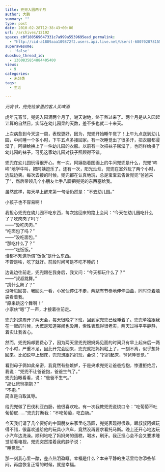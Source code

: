 ```yaml
---
title: 兜兜入园两个月
author: 大鹏
summary: ""
type: post
date: 2010-02-28T12:38:43+00:00
url: /archives/12192
spaces_c0f180569647331c7a999a5539695ead_permalink:
  - "http://cid-a1889aaa109872f2.users.api.live.net/Users(-6807020781556960526)/Blogs('A1889AAA109872F2!102')/Entries('A1889AAA109872F2!957')?authkey=7T08dKQfQ0s%24"
superawesome:
  - 'false'
duoshuo_thread_id:
  - 1360835854884405400
views:
  - 9
categories:
  - 未分类
tags:
  - 生活

---
```

<div id="msgcns!A1889AAA109872F2!957" class="bvMsg">
  <span><span style="font-style:italic;">元宵节，兜兜给家里的客人买啤酒</span><br /><a href="http://pengzhaoblog.files.wordpress.com/2010/02/r0012565.jpg?w=300" target="_blank" rel="WLPP;url=http://pengzhaoblog.files.wordpress.com/2010/02/r0012565.jpg?w=300"><img src="http://pengzhaoblog.files.wordpress.com/2010/02/r0012565.jpg?w=300" alt="" /></a></span></p> 
  
  <p>
    虎年元宵节，兜兜入园满两个月了，谢天谢地，终于熬过来了。两个月是从入园起计算的自然日，实际在幼儿园呆的天数，差不多也就二十来天。
  </p>
  
  <p>
    上次病愈到今天这一周，表现更好，因为，兜兜开始睡午觉了！上午九点送到幼儿园，中间睡一个多小时，下午五点多接回家。有一次睡觉出了很多汗，把衣服都浸湿了，阿姨给换上了一件幼儿园的衣服。以前有一次把袜子尿湿了，也同样给换了幼儿园的袜子。可见这家幼儿园对孩子照顾得不错。
  </p>
  
  <p>
    兜兜在幼儿园玩得很开心。有一次，阿姨指着图画上的牛问兜兜是什么，兜兜“哞哞”地学牛叫，把阿姨逗乐了。还有一次，阳光灿烂，兜兜在室外玩了两个小时，边玩边笑。每次去接的时候，兜兜都在认真地玩，总是宝宝去告诉兜兜“爸爸来了”，然后带领几个小朋友七手八脚把兜兜的东西塞给我。
  </p>
  
  <p>
    虽然这样，每天早上醒来第一句话仍然是：“不去幼儿园。”
  </p>
  
  <p>
    小孩子也不容易啊！
  </p>
  
  <p>
    我担心兜兜在幼儿园不吃东西，每次接回来的路上会问：“今天在幼儿园吃什么了？吃肉肉了吗？”<br />——“没吃肉肉。”<br />“吃面包了吗？”<br />——“没吃面包。”<br />“那吃什么了？”<br />——“吃饭饭。”<br />谁都不知道所谓“饭饭”是什么东西。<br />不管是啥，吃了就好。前段时间可是不吃不睡的！
  </p>
  
  <p>
    边说边往前走，兜兜跟在我身后，我又问：“今天都玩什么了？”<br />——“叔叔跳舞。”<br />“跳什么舞了？”<br />没听见回答，我回头一看，小家伙停住不走，两腿有节奏地伸伸曲曲，同时歪着脑袋看着我。<br />“原来跳这个舞啊！”<br />小家伙“嗯”了一声，才接着往前走。
  </p>
  
  <p>
    兜兜妈这周开了两天会，每天很晚才下班，回到家兜兜已经睡着了。兜兜单独跟我在一起的时候，大概是知道哭闹也没用，索性表现得很老实，两天过得平平静静，着实让我省心。
  </p>
  
  <p>
    然而，兜兜妈却要费心了，因为两天里兜兜跟妈妈见面的时间只有早上起床后一两个小时，严重不足，因此开完会回来，兜兜就把妈妈粘上了，一刻不离，似乎想补回来。比如说早上起床，兜兜想跟妈妈玩，会说：“妈妈起床，爸爸睡觉觉。”
  </p>
  
  <p>
    看到母子俩如此亲密，我竟然有些嫉妒，于是央求兜兜让爸爸抱抱，惨遭拒绝后，我说：“兜兜不让爸爸抱，爸爸生气了。”<br />兜兜抬眼看看，说：“爸爸不生气。”<br />“那让爸爸抱抱？”<br />“不抱。”<br />简直是自取其辱。
  </p>
  
  <p>
    给兜兜做了巴伐利亚白肠，他很喜欢吃。有一次我教兜兜说绕口令：“吃葡萄不吐葡萄皮……”兜兜打断我：“不吃葡萄，吃白肠。”
  </p>
  
  <p>
    今天我们请了几个要好的中国朋友来家里吃汤圆，兜兜表现得很乖，跟叔叔阿姨玩得不错，很喜欢送给他的玩具小汽车，竟然没再要求看托马斯。晚上还开心地边玩小汽车边洗澡。顺利地吃了妈妈烤的蛋糕，喝水，刷牙。我正担心会不会又要求睡觉前看电视，兜兜突然搂着我的脖子说：<br />“睡觉觉。”
  </p>
  
  <p>
    那一刻我心里一酸，差点热泪盈眶。幸福是什么？本来平静的生活里给你添些郁闷，再度恢复正常的时候，就是幸福。</div>
